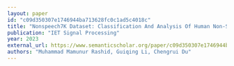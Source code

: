 ```yaml
---
layout: paper
id: "c09d350307e1746944ba713628fc0c1ad5c4018c"
title: "Nonspeech7K Dataset: Classification And Analysis Of Human Non‐Speech Sound"
publication: "IET Signal Processing"
year: 2023
external_url: https://www.semanticscholar.org/paper/c09d350307e1746944ba713628fc0c1ad5c4018c
authors: "Muhammad Mamunur Rashid, Guiqing Li, Chengrui Du"
---
```

